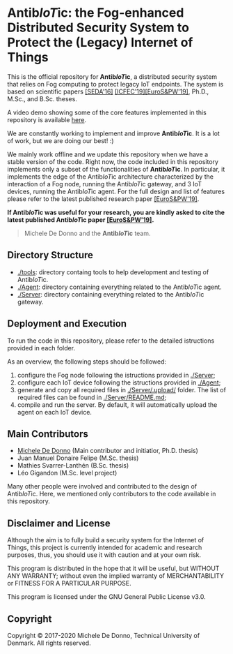 # Antib*IoT*ic: the Fog-enhanced Distributed Security System to Protect the (Legacy) Internet of Things

This is the official repository for **Antib*IoT*ic**, a distributed security system that relies on Fog computing to protect legacy IoT endpoints. 
The system is based on scientific papers [[SEDA'16]](https://link.springer.com/chapter/10.1007/978-3-319-70578-1_7) [[ICFEC'19]](https://ieeexplore.ieee.org/abstract/document/8733144)[[EuroS&PW'19]](https://ieeexplore.ieee.org/abstract/document/8802381), Ph.D., M.Sc., and B.Sc. theses.

A video demo showing some of the core features implemented in this repository is available [here](https://www.youtube.com/watch?v=xiIKLREo3vY).

We are constantly working to implement and improve **Antib*IoT*ic**. It is a lot of work, but we are doing our best! :)

We mainly work offline and we update this repository when we have a stable version of the code. 
Right now, the code included in this repository implements only a subset of the functionalities of **Antib*IoT*ic**. In particular, it implements the edge of the Antib*IoT*ic architecture characterized by the interaction of a Fog node, running the Antib*IoT*ic gateway, and 3 IoT devices, running the Antib*IoT*ic agent.
For the full design and list of features please refer to the latest published research paper [[EuroS&PW'19]](https://ieeexplore.ieee.org/abstract/document/8802381).

**If Antib*IoT*ic was useful for your research, you are kindly asked to cite the latest published Antib*IoT*ic paper [[EuroS&PW'19]](https://ieeexplore.ieee.org/abstract/document/8802381).**

> Michele De Donno and the **Antib*IoT*ic** team.

## Directory Structure
- [./tools](./tools): directory containg tools to help development and testing of Antib*IoT*ic. 
- [./Agent](./Agent): directory containing everything related to the Antib*IoT*ic agent.
- [./Server](./Server): directory containing everything related to the Antib*IoT*ic gateway.

## Deployment and Execution
To run the code in this repository, please refer to the detailed istructions provided in each folder.

As an overview, the following steps should be followed:
1. configure the Fog node following the istructions provided in [./Server](./Server);
2. configure each IoT device following the istructions provided in [./Agent](./Agent);
3. generate and copy all required files in [./Server/.upload/](./Server/.upload) folder. The list of required files can be found in [./Server/README.md](./Server/README.md);
4. compile and run the server. By default, it will automatically upload the agent on each IoT device.

## Main Contributors
- [Michele De Donno](https://www.linkedin.com/in/michele-dedonno/) (Main contributor and initiatior, Ph.D. thesis)
- Juan Manuel Donaire Felipe (M.Sc. thesis)
- Mathies Svarrer-Lanthén (B.Sc. thesis)
- Léo Gigandon (M.Sc. level project)

Many other people were involved and contributed to the design of Antib*IoT*ic. 
Here, we mentioned only contributors to the code available in this repository.

## Disclaimer and License
Although the aim is to fully build a security system for the Internet of Things, this project is currently intended for academic and research purposes, thus, you should use it with caution and at your own risk. 

This program is distributed in the hope that it will be useful, but WITHOUT ANY WARRANTY; without even the implied warranty of MERCHANTABILITY or FITNESS FOR A PARTICULAR PURPOSE.

This program is licensed under the GNU General Public License v3.0.

## Copyright
Copyright © 2017-2020 Michele De Donno, Technical University of Denmark.
All rights reserved.
